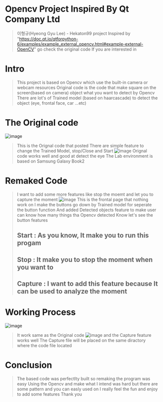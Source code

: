 # Opencv Project Inspired By Qt Company Ltd

> 이형규(Hyeong Gyu Lee) - Hekaton99 project
> Inspired by "https://doc.qt.io/qtforpython-6/examples/example_external_opencv.html#example-external-OpenCV"
> go check the original code If you are interested in
>
> 
# Intro
> This project is based on Opencv which use the built-in camera or webcam resources
> Original code is the code that make square on the screen(based on camera) object what you want to detect by Opencv
> There are lot's of Trained model (based on haarcascade) to detect the object (eye, frontal face, car ...etc)
>
# The Original code
![image](https://github.com/user-attachments/assets/abb4710f-314d-4411-8d21-7c6b70199eb1)
> This is the Orignal code that posted
> There are simple feature to change the Trained Model, stop/Close and Start
> ![image](https://github.com/user-attachments/assets/6dbf0392-40d6-45ab-983a-dab4b3eae8f7)
> Orignal code works well and good at detect the eye
> The Lab environment is based on Samsung Galaxy Book2
>
# Remaked Code
> I want to add some more features like stop the moemt and let you to capture the moment
![image](https://github.com/user-attachments/assets/980e82e0-3624-4d45-aebf-0494a7eb4726)
> This is the frontal page that nothing work on
> I make the buttons go down by Trained model for seperate the button function
> And added Detected objects feature to make user can know how many things tha Opencv detected
> Know let's see the button features
> ## Start : As you know, It make you to run this progam
> ## Stop : It make you to stop the moment when you want to
> ## Capture : I want to add this feature because It can be used to analyze the moment
> 
# Working Process
![image](https://github.com/user-attachments/assets/5de664df-7032-4fb4-9322-6d03f7373159)
> It work same as the Original code
![image](https://github.com/user-attachments/assets/0cd66b69-aba1-42c7-9a99-97b7dcc0aae0)
> and the Capture feature works well
> The Capture file will be placed on the same diractory where the code file located
>
# Conclusion
> The based code was perfectlty built so remaking the program was easy
> Using the Opencv and make what I intend was hard but there are some pattern and you can easly used on
> I really feel the fun and enjoy to add some features
> Thank you




